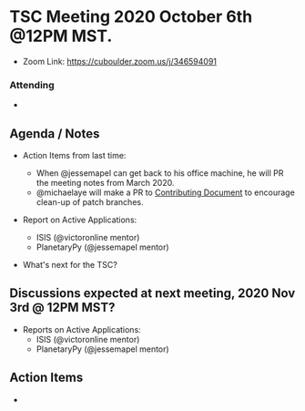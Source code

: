 # TSC Meeting 2020 October 6th @12PM MST.
- Zoom Link: https://cuboulder.zoom.us/j/346594091

### Attending
- 


## Agenda / Notes
- Action Items from last time:
	- When @jessemapel can get back to his office machine, he will PR the meeting notes from March 2020.
	- @michaelaye will make a PR to [Contributing Document](https://github.com/planetarysoftware/TSC/blob/master/Contributing.md) to encourage clean-up of patch branches.

- Report on Active Applications:
	- ISIS (@victoronline mentor)
	- PlanetaryPy (@jessemapel mentor)

- What's next for the TSC?


## Discussions expected at next meeting, 2020 Nov 3rd @ 12PM MST?
- Reports on Active Applications:
	- ISIS (@victoronline mentor)
	- PlanetaryPy (@jessemapel mentor)


## Action Items
- 
